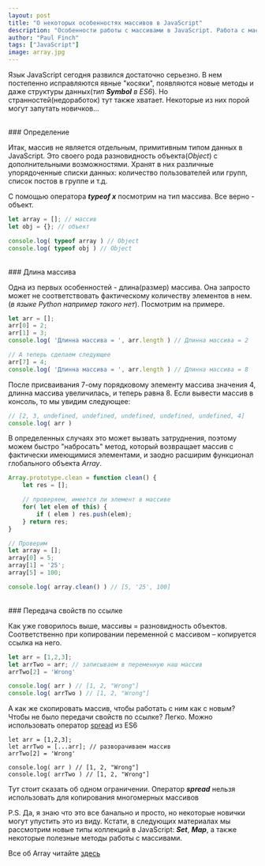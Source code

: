 ```yaml
---
layout: post
title: "О некоторых особенностях массивов в JavaScript"
description: "Особенности работы с массивами в JavaScript. Работа с массивами в JavaScript. Массивы JS "
author: "Paul Finch"
tags: ["JavaScript"]
image: array.jpg
---
```


Язык JavaScript сегодня развился достаточно серьезно. В нем постепенно исправляются явные "косяки", появляются новые методы и даже структуры данных(*тип __Symbol__ в ES6*). Но странностей(недоработок) тут также хватает. Некоторые из них порой могут запутать новичков...

<!--excerpt-->

<br/>
### Определение

Итак, массив не является отдельным, примитивным типом данных в JavaScript. Это своего рода разновидность объекта(*Object*) c дополнительными возможностями. Хранят в них различные упорядоченные списки данных: количество пользователей или групп, список постов в группе и т.д.

С помощью оператора __*typeof x*__ посмотрим на тип массива. Все верно - объект.
```javascript
let array = []; // массив
let obj = {}; // объект

console.log( typeof array ) // Object
console.log( typeof obj ) // Object
```
<br/>
### Длина массива

Одна из первых особенностей - длина(размер) массива. Она запросто может не соответствовать фактическому количеству элементов в нем.(_в языке Python например такого нет_). Посмотрим на примере.

```javascript
let arr = [];
arr[0] = 2;
arr[1] = 3;
console.log( 'Длинна массива = ', arr.length ) // Длинна массива = 2

// А теперь сделаем следующее
arr[7] = 4;
console.log( 'Длинна массива = ', arr.length ) // Длинна массива = 8
```
После присваивания 7-ому порядковому элементу массива значения 4, длинна массива увеличилась, и теперь равна 8. Если вывести массив в консоль, то мы увидим следующее:
```javascript
// [2, 3, undefined, undefined, undefined, undefined, undefined, 4]
console.log( arr )
``` 
В определенных случаях это может вызвать затруднения, поэтому можем быстро "набросать" метод, который возвращает массив с фактически имеющимися элементами, и заодно расширим функционал глобального объекта *Array*.
```javascript
Array.prototype.clean = function clean() {
    let res = [];

    // проверяем, имеется ли элемент в массиве
    for( let elem of this) {
        if ( elem ) res.push(elem);
    } return res;
}

// Проверим
let array = [];
array[0] = 5;
array[1] = '25';
array[5] = 100;

console.log( array.clean() ) // [5, '25', 100]
```

<br/>
### Передача свойств по ссылке

Как уже говорилось выше, массивы = разновидность объектов. Соответственно при копировании переменной с массивом – копируется ссылка на него.
```javascript
let arr = [1,2,3];
let arrTwo = arr; // записываем в переменную наш массив
arrTwo[2] = 'Wrong'

console.log( arr ) // [1, 2, "Wrong"]
console.log( arrTwo ) // [1, 2, "Wrong"]
```

А как же скопировать массив, чтобы работать с ним как с новым? Чтобы не было передачи свойств по ссылке? Легко. Можно использовать оператор [spread](https://developer.mozilla.org/ru/docs/Web/JavaScript/Reference/Operators/Spread_operator) из ES6
```
let arr = [1,2,3];
let arrTwo = [...arr]; // разворачиваем массив
arrTwo[2] = 'Wrong'

console.log( arr ) // [1, 2, "Wrong"]
console.log( arrTwo ) // [1, 2, "Wrong"]
```
Тут стоит сказать об одном ограничении. Оператор __*spread*__ нельзя использовать для копирования многомерных массивов

P.S. Да, я знаю что это все банально и просто, но некоторые новички могут упустить это из виду. Кстати, в следующих материалах мы рассмотрим новые типы коллекций в JavaScript: __*Set*__, __*Map*__, а также некоторые полезные методы работы с массивами.

Все об Array читайте [здесь](https://developer.mozilla.org/ru/docs/Web/JavaScript/Reference/Global_Objects/Array)